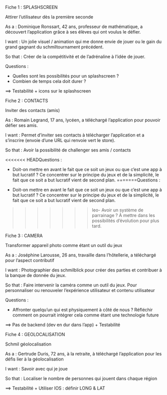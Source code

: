 Fiche 1 : SPLASHSCREEN


Attirer l’utilisateur dès la première seconde



As a : Dominique Ronssart, 42 ans, professeur de mathématique, a découvert l’application grâce à ses élèves qui ont voulus le défier.

I want : Un jolie visuel / animation qui me donne envie de jouer ou le gain du grand gagnant du schmiltournament précédent.

So that : Créer de la compétitivité et de l’adrénaline à l’idée de jouer.


Questions :

- Quelles sont les possibilités pour un splashscreen ?
- Combien de temps cela doit durer ?



==> Testabilité + icons sur le splashscreen







Fiche 2 : CONTACTS


Inviter des contacts (amis)


As : Romain Legrand, 17 ans, lycéen, a téléchargé l’application pour pouvoir défier ses amis.

I want : Permet d’inviter ses contacts à télécharger l’application et a s’inscrire (envoie d’une URL qui renvoie vert le store).

So that : Avoir la possibilité de challenger ses amis / contacts


<<<<<<< HEADQuestions :

- Doit-on mettre en avant le fait que ce soit un jeux ou que c’est une app à but lucratif ? Ce concentrer sur le principe du jeux et de la simplicité, le fait que ce soit a but lucratif vient de second plan.
=======Questions :

- Doit-on mettre en avant le fait que ce soit un jeux ou que c’est une app à but lucratif ? Ce concentrer sur le principe du jeux et de la simplicité, le fait que ce soit a but lucratif vient de second plan.
>>>>>>> leo- Avoir un système de parrainage ? À mettre dans les possibilités d’évolution pour plus tard.





Fiche 3 : CAMERA


Transformer appareil photo comme étant un outil du jeux


As a : Joséphine Larousse, 26 ans, travaille dans l’hôtellerie, a téléchargé pour l’aspect contributif

I want : Photographier des schmilblick pour créer des parties et contribuer à la banque de donnée du jeux.

So that : Faire intervenir la caméra comme un outil du jeux. Pour personnaliser ou renouveler l’expérience utilisateur et contenu utilisateur


Questions :

- Affronter quelqu’un qui est physiquement à côté de nous ? Réfléchir comment on pourrait intégrer cela comme étant une technologie future



==> Pas de backend (dev en dur dans l’app) + Testabilité





Fiche 4 : GEOLOCALISATION


Schmil géolocalisation


As a : Gertrude Duris, 72 ans, à la retraite, à téléchargé l’application pour les défis lier à la géolocalisation

I want : Savoir avec qui je joue

So that : Localiser le nombre de personnes qui jouent dans chaque région




==> Testabilité + Utiliser IOS : définir LONG & LAT




















